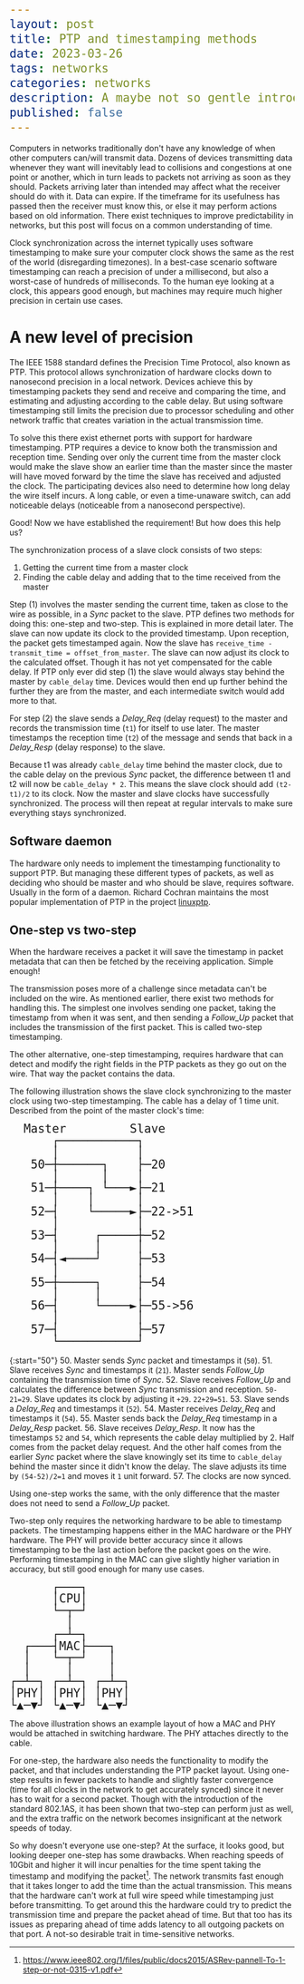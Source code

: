 ```yaml
---
layout: post
title: PTP and timestamping methods
date: 2023-03-26
tags: networks
categories: networks
description: A maybe not so gentle introduction to the Precision Time Protocol
published: false
---
```


<style type="text/css">
pre > code {
      display: block !important;
      line-height: 1.3rem !important;
      font-size: 1.3rem !important;
}
</style>

Computers in networks traditionally don't have any knowledge of when other
computers can/will transmit data. Dozens of devices transmitting data whenever
they want will inevitably lead to collisions and congestions at one point or
another, which in turn leads to packets not arriving as soon as they should.
Packets arriving later than intended may affect what the receiver should do with
it. Data can expire. If the timeframe for its usefulness has passed then the
receiver must know this, or else it may perform actions based on old
information. There exist techniques to improve predictability in networks, but
this post will focus on a common understanding of time.

Clock synchronization across the internet typically uses software timestamping
to make sure your computer clock shows the same as the rest of the world
(disregarding timezones). In a best-case scenario software timestamping can
reach a precision of under a millisecond, but also a worst-case of hundreds of
milliseconds. To the human eye looking at a clock, this appears good enough, but
machines may require much higher precision in certain use cases.




# A new level of precision

The IEEE 1588 standard defines the Precision Time Protocol, also known as PTP.
This protocol allows synchronization of hardware clocks down to nanosecond
precision in a local network. Devices achieve this by timestamping packets they
send and receive and comparing the time, and estimating and adjusting according
to the cable delay. But using software timestamping still limits the precision
due to processor scheduling and other network traffic that creates variation in
the actual transmission time.

To solve this there exist ethernet ports with support for hardware
timestamping. PTP requires a device to know both the transmission and reception
time. Sending over only the current time from the master clock would make the
slave show an earlier time than the master since the master will have moved forward
by the time the slave has received and adjusted the clock. The participating
devices also need to determine how long delay the wire itself incurs. A long
cable, or even a time-unaware switch, can add noticeable delays (noticeable from
a nanosecond perspective).

Good! Now we have established the requirement! But how does this help us?

The synchronization process of a slave clock consists of two steps:
1. Getting the current time from a master clock
2. Finding the cable delay and adding that to the time received from the master

Step (1) involves the master sending the current time, taken as close to the
wire as possible, in a *Sync* packet to the slave. PTP defines two methods for
doing this: one-step and two-step. This is explained in more detail later. The
slave can now update its clock to the provided timestamp. Upon reception, the
packet gets timestamped again. Now the slave has `receive_time - transmit_time
= offset_from_master`. The slave can now adjust its clock to the calculated
offset. Though it has not yet compensated for the cable delay. If PTP only ever
did step (1) the slave would always stay behind the master by `cable_delay`
time. Devices would then end up further behind the further they are from the
master, and each intermediate switch would add more to that.

For step (2) the slave sends a *Delay_Req* (delay request) to the master and
records the transmission time (`t1`) for itself to use later. The master
timestamps the reception time (`t2`) of the message and sends that back in a
*Delay_Resp* (delay response) to the slave.

Because t1 was already `cable_delay` time behind the master clock, due to the
cable delay on the previous *Sync* packet, the difference between t1 and t2 will
now be `cable_delay * 2`. This means the slave clock should add `(t2-t1)/2` to
its clock. Now the master and slave clocks have successfully synchronized. The
process will then repeat at regular intervals to make sure everything stays
synchronized.





## Software daemon

The hardware only needs to implement the timestamping functionality to support
PTP. But managing these different types of packets, as well as deciding who
should be master and who should be slave, requires software. Usually in the form
of a daemon. Richard Cochran maintains the most popular implementation of PTP in
the project [linuxptp](https://github.com/richardcochran/linuxptp).



## One-step vs two-step

When the hardware receives a packet it will save the timestamp in packet
metadata that can then be fetched by the receiving application. Simple enough!

The transmission poses more of a challenge since metadata can't be included on
the wire. As mentioned earlier, there exist two methods for handling this. The
simplest one involves sending one packet, taking the timestamp from when it was
sent, and then sending a *Follow_Up* packet that includes the transmission of
the first packet. This is called two-step timestamping.

The other alternative, one-step timestamping, requires hardware that can detect
and modify the right fields in the PTP packets as they go out on the wire. That
way the packet contains the data.


The following illustration shows the slave clock synchronizing to the master
clock using two-step timestamping. The cable has a delay of 1 time unit.
Described from the point of the master clock's time:

```
  Master         Slave
      ┌───────────┐
      │           │
   50─┼──────┐    ├─20
      │      │    │
   51─┼────┐ └───►├─21
      │    │      │
   52─┤    └─────►├─22->51
      │           │
   53─┤     ┌─────┼─52
      │     │     │
   54─┤◄────┘     ├─53
      │           │
   55─┼─────┐     ├─54
      │     │     │
   56─┤     └────►├─55->56
      │           │
   57─┤           ├─57
      └───────────┘
```

{:start="50"}
50. Master sends *Sync* packet and timestamps it (`50`).
51. Slave receives *Sync* and timestamps it (`21`). Master sends *Follow_Up*
    containing the transmission time of *Sync*.
52. Slave receives *Follow_Up* and calculates the difference between *Sync*
    transmission and reception. `50-21=29`. Slave updates its clock by
    adjusting it `+29`. `22+29=51`.
53. Slave sends a *Delay_Req* and timestamps it (`52`).
54. Master receives *Delay_Req* and timestamps it (`54`).
55. Master sends back the *Delay_Req* timestamp in a *Delay_Resp* packet.
56. Slave receives *Delay_Resp*. It now has the timestamps `52` and `54`, which
    represents the cable delay multiplied by 2. Half comes from the packet
    delay request. And the other half comes from the earlier *Sync* packet
    where the slave knowingly set its time to `cable_delay` behind the master
    since it didn't know the delay. The slave adjusts its time by `(54-52)/2=1`
    and moves it `1` unit forward.
57. The clocks are now synced.


Using one-step works the same, with the only difference that the master does
not need to send a *Follow_Up* packet.


Two-step only requires the networking hardware to be able to timestamp packets.
The timestamping happens either in the MAC hardware or the PHY hardware. The PHY
will provide better accuracy since it allows timestamping to be the last action
before the packet goes on the wire. Performing timestamping in the MAC can give
slightly higher variation in accuracy, but still good enough for many
use cases.

 <!--┌───┐-->
 <!--│CPU│-->
 <!--└▲─┬┘-->
  <!--│ │-->
 <!--┌┴─▼┐-->
 <!--│MAC│-->
 <!--└▲─┬┘-->
  <!--│ │-->
 <!--┌┴─▼┐-->
 <!--│PHY│-->
 <!--└▲─▼┘-->
```
      ┌───┐
      │CPU│
      └─┬─┘
        │
      ┌─┴─┐
  ┌───┤MAC├───┐
  │   └─┬─┘   │
  │     │     │
┌─┴─┐ ┌─┴─┐ ┌─┴─┐
│PHY│ │PHY│ │PHY│
└▲─▼┘ └▲─▼┘ └▲─▼┘
```
The above illustration shows an example layout of how a MAC and PHY would be
attached in switching hardware. The PHY attaches directly to the cable.

For one-step, the hardware also needs the functionality to modify the packet,
and that includes understanding the PTP packet layout. Using one-step results in
fewer packets to handle and slightly faster convergence (time for all clocks in
the network to get accurately synced) since it never has to wait for a second
packet. Though with the introduction of the standard 802.1AS, it has been shown
that two-step can perform just as well, and the extra traffic on the network
becomes insignificant at the network speeds of today.

So why doesn't everyone use one-step? At the surface, it looks good, but looking
deeper one-step has some drawbacks. When reaching speeds of 10Gbit and higher it
will incur penalties for the time spent taking the timestamp and modifying the
packet[^1]. The network transmits fast enough that it takes longer to add the
time than the actual transmission. This means that the hardware can't work at
full wire speed while timestamping just before transmitting. To get around this
the hardware could try to predict the transmission time and prepare the packet
ahead of time. But that too has its issues as preparing ahead of time adds
latency to all outgoing packets on that port. A not-so desirable trait in
time-sensitive networks.



[^1]: <https://www.ieee802.org/1/files/public/docs2015/ASRev-pannell-To-1-step-or-not-0315-v1.pdf>

